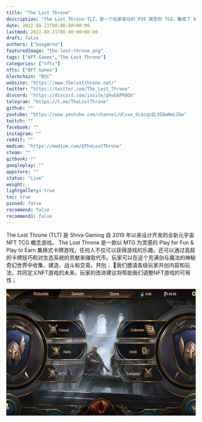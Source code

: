 ```yaml
---
title: "The Lost Throne"
description: "The Lost Throne-TLT，是一个玩家驱动的 P2E 类型的 TCG，集成了 NFT 和代币经济学。"
date: 2022-08-21T00:00:00+08:00
lastmod: 2022-08-21T00:00:00+08:00
draft: false
authors: ["boogArno"]
featuredImage: "the-lost-throne.png"
tags: ["NFT Games","The Lost Throne"]
categories: ["nfts"]
nfts: ["NFT Games"]
blockchain: "BSC"
website: "https://www.thelostthrone.net/"
twitter: "https://twitter.com/The_Lost_Throne"
discord: "https://discord.com/invite/phwb8FRQQX"
telegram: "https://t.me/TheLostThrone"
github: ""
youtube: "https://www.youtube.com/channel/UCsvx_5LbcqcQL9IQwNmL2bw"
twitch: ""
facebook: ""
instagram: ""
reddit: ""
medium: "https://medium.com/@TheLostThrone"
steam: ""
gitbook: ""
googleplay: ""
appstore: ""
status: "Live"
weight: 
lightgallery: true
toc: true
pinned: false
recommend: false
recommend1: false
---
```

The Lost Throne (TLT) 是 Shiva Gaming 自 2019 年以来设计开发的全新元宇宙 NFT TCG 概念游戏。
The Lost Throne 是一款以 MTG 为灵感的 Play for Fun & Play to Earn 集换式卡牌游戏，任何人不仅可以获得游戏的乐趣，还可以通过高超的卡牌技巧和对生态系统的贡献来赚取代币。玩家可以在这个充满剑与魔法的神秘奇幻世界中收集、建造、战斗和交易。共创： 我们邀请各级玩家共创内容和玩法，共同定义NFT游戏的未来，玩家的改进建议将帮助我们调整NFT游戏的可用性；

![thelostthrone-dapp-games-bsc-image1_26f3a434ba1de71330883cd1d8432edc](thelostthrone-dapp-games-bsc-image1_26f3a434ba1de71330883cd1d8432edc.png)
